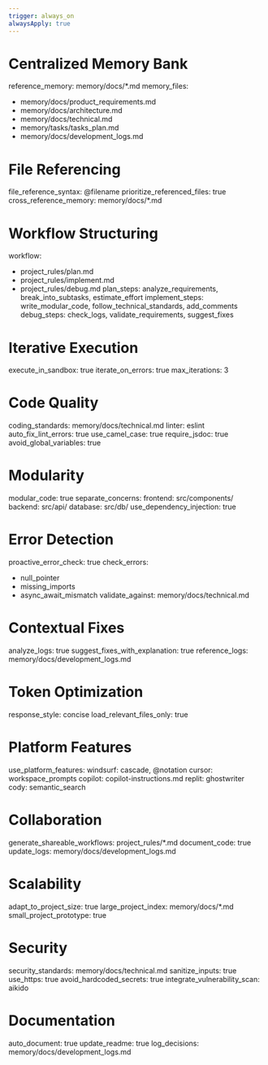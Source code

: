 ```yaml
---
trigger: always_on
alwaysApply: true
---
```



# Centralized Memory Bank

reference_memory: memory/docs/*.md
memory_files:
  - memory/docs/product_requirements.md
  - memory/docs/architecture.md
  - memory/docs/technical.md
  - memory/tasks/tasks_plan.md
  - memory/docs/development_logs.md

# File Referencing

file_reference_syntax: @filename
prioritize_referenced_files: true
cross_reference_memory: memory/docs/*.md

# Workflow Structuring

workflow:
  - project_rules/plan.md
  - project_rules/implement.md
  - project_rules/debug.md
plan_steps: analyze_requirements, break_into_subtasks, estimate_effort
implement_steps: write_modular_code, follow_technical_standards, add_comments
debug_steps: check_logs, validate_requirements, suggest_fixes

# Iterative Execution

execute_in_sandbox: true
iterate_on_errors: true
max_iterations: 3

# Code Quality

coding_standards: memory/docs/technical.md
linter: eslint
auto_fix_lint_errors: true
use_camel_case: true
require_jsdoc: true
avoid_global_variables: true

# Modularity

modular_code: true
separate_concerns:
  frontend: src/components/
  backend: src/api/
  database: src/db/
use_dependency_injection: true

# Error Detection

proactive_error_check: true
check_errors:
  - null_pointer
  - missing_imports
  - async_await_mismatch
validate_against: memory/docs/technical.md

# Contextual Fixes

analyze_logs: true
suggest_fixes_with_explanation: true
reference_logs: memory/docs/development_logs.md

# Token Optimization

response_style: concise
load_relevant_files_only: true

# Platform Features

use_platform_features:
  windsurf: cascade, @notation
  cursor: workspace_prompts
  copilot: copilot-instructions.md
  replit: ghostwriter
  cody: semantic_search

# Collaboration

generate_shareable_workflows: project_rules/*.md
document_code: true
update_logs: memory/docs/development_logs.md

# Scalability

adapt_to_project_size: true
large_project_index: memory/docs/*.md
small_project_prototype: true

# Security

security_standards: memory/docs/technical.md
sanitize_inputs: true
use_https: true
avoid_hardcoded_secrets: true
integrate_vulnerability_scan: aikido

# Documentation

auto_document: true
update_readme: true
log_decisions: memory/docs/development_logs.md
